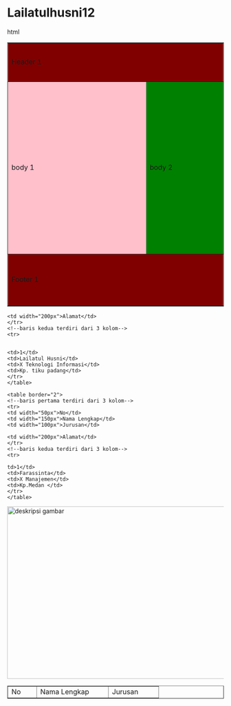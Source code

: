 # Lailatulhusni12
html

<html>
<head>
<title>Layout</title>
<body>
<table border="1" width="900px">
<!--header-->
<tr bgcolor="maroon">
<td colspan="2" height="90px">Header 1</td>
<!-- tag dihilangkan-->
</tr>
<!--body-->
<tr>
<td width="600px" height="400px" bgcolor="pink">body 1</td>
<td width="300px" bgcolor="green">body 2</td>
</tr>
<!--footer-->
<tr bgcolor="maroon">
<td colspan="2" height="120px">Footer 1</td>
<!-- tag dihilangkan-->
</tr>
</body>
</head>
</html>

<html>
<head>
<title>table</title>
<body>
	<table border="1">
	<!--baris pertama terdiri dari 3 kolom-->
	<tr>
	<td width="50px">No</td>
	<td width="150px">Nama Lengkap</td>
	<td width="100px">Jurusan</td>

	<td width="200px">Alamat</td>
	</tr>
	<!--baris kedua terdiri dari 3 kolom-->
	<tr>


	<td>1</td>
	<td>Lailatul Husni</td>
	<td>X Teknologi Informasi</td>
	<td>Kp. tiku padang</td>
	</tr>
	</table>

	<table border="2">
	<!--baris pertama terdiri dari 3 kolom-->
	<tr>
	<td width="50px">No</td>
	<td width="150px">Nama Lengkap</td>
	<td width="100px">Jurusan</td>

	<td width="200px">Alamat</td>
	</tr>
	<!--baris kedua terdiri dari 3 kolom-->
	<tr>

	td>1</td>
	<td>Farassinta</td>
	<td>X Manajemen</td>
	<td>Kp.Medan </td>
	</tr>
	</table>
</body>
</head>
</html

<html>
<head>
<title>foto buku</title>
<body>
<img alt="deskripsi gambar" src="https://www.google.com/search?q=foto+buku&safe=strict&sxsrf=ALeKk01EIPYO-RAFC_zE_P8niIikvtONow:1584851342790&tbm=isch&source=iu&ictx=1&fir=pbcDABySVVTucM%253A%252C8WamGZzkvH125M%252C_&vet=1&usg=AI4_-kSeMHWISC9FX-v4nwnen5Zi_xRzCA&sa=X&ved=2ahUKEwjD3Luqn63oAhXSdn0KHZHOD_gQ9QEwBXoECAoQJg&biw=609&bih=563#imgrc=nziBjhyVx-fExM.png" height="400px" width="600px">
</body>
</head>
</html>

<html>
<head>
<title>pendidikan</title>
<body>
</body>
	<vidio src="https://www.youtube.com/watch?v=CmcjO4SWrgQ" controls> </video>
</head>
</html>
